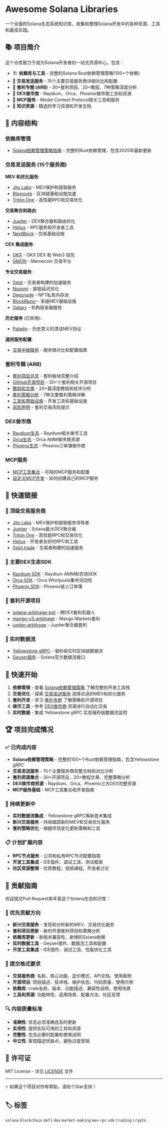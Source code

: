 # Awesome Solana Libraries

一个全面的Solana生态系统知识库，收集和整理Solana开发中的各种资源、工具和最佳实践。

## 📚 项目简介

这个仓库致力于成为Solana开发者的一站式资源中心，包含：

- 🏗️ **依赖库与工具** - 完整的Solana Rust依赖管理策略(100+个依赖)
- 🚀 **交易发送服务** - 15个主要交易服务商详细对比和配置
- 🔄 **套利专题 (ARB)** - 30+套利项目、20+教程、7种策略深度分析
- 💱 **DEX做市商** - Raydium、Orca、Phoenix做市商工具和资源
- 🔧 **MCP服务** - Model Context Protocol相关工具和服务
- 📖 **知识资源** - 精选的学习资源和开发文档

## 📁 内容结构

### 依赖库管理
- [Solana依赖管理策略指南](/solana-dependencies.md) - 完整的Rust依赖管理，包含2025年最新更新

### 交易发送服务 (15个服务商)
**MEV 和优化服务**:
- [Jito Labs](/transaction-services/jito.md) - MEV保护和提取服务
- [Bloxroute](/transaction-services/bloxroute.md) - 区块链基础设施加速
- [Triton One](/transaction-services/triton.md) - 高性能RPC和交易优化

**交易聚合和路由**:
- [Jupiter](/transaction-services/jupiter.md) - DEX聚合器和路由优化
- [Helius](/transaction-services/helius.md) - RPC服务和开发者工具
- [NextBlock](/transaction-services/nextblock.md) - 交易基础设施

**CEX 集成服务**:
- [OKX](/transaction-services/okx.md) - OKX DEX 和 Web3 钱包
- [GMGN](/transaction-services/gmgn.md) - Memecoin 交易平台

**专业交易服务**:
- [0slot](/transaction-services/0slot.md) - 交易者构建的加速服务
- [Nozomi](/transaction-services/nozomi.md) - 超低延迟优化
- [Deeznode](/transaction-services/deeznode.md) - NFT私有内存池
- [BlockRazor](/transaction-services/blockrazor.md) - 多链MEV基础设施
- [Galaxy](/transaction-services/galaxy.md) - 机构级金融服务

**历史服务** (已弃用):
- [Paladin](/transaction-services/paladin.md) - 历史意义的清洁MEV协议

**通用服务配置**:
- [交易中继服务](/transaction-services/relayers.md) - 服务商对比和配置指南

### 套利专题 (ARB)
- [套利项目总览](/arbitrage/README.md) - 套利板块完整介绍
- [GitHub开源项目](/arbitrage/github-projects.md) - 30+个套利相关开源项目
- [教程和文章](/arbitrage/tutorials-articles.md) - 20+篇深度教程和技术分析
- [套利策略分析](/arbitrage/strategies.md) - 7种主要套利策略详解
- [工具和基础设施](/arbitrage/tools-infrastructure.md) - 开发工具和基础设施
- [风险声明](/arbitrage/risk-disclaimer.md) - 套利交易风险提示

### DEX做市商
- [Raydium生态](/dex-market-makers/raydium.md) - Raydium相关做市工具
- [Orca生态](/dex-market-makers/orca.md) - Orca AMM做市商资源
- [Phoenix生态](/dex-market-makers/phoenix.md) - Phoenix订单簿做市商

### MCP服务
- [MCP工具集合](/mcp/tools.md) - 可用的MCP服务和配置
- [自定义MCP开发](/mcp/development.md) - 如何创建自己的MCP服务

## 🔗 快速链接

### 🚀 顶级交易服务商
- [Jito Labs](https://www.jito.wtf/) - MEV保护和提取服务领导者
- [Jupiter](https://jup.ag/) - Solana最大DEX聚合器
- [Triton One](https://triton.one/) - 高性能RPC和交易优化
- [Helius](https://www.helius.dev/) - 开发者友好的RPC和工具
- [0slot.trade](https://0slot.trade/) - 交易者构建的加速服务

### 💱 主要DEX生态SDK
- [Raydium SDK](https://github.com/raydium-io/raydium-sdk) - Raydium AMM和农场SDK
- [Orca SDK](https://github.com/orca-so/orca-sdk) - Orca Whirlpools集中流动性
- [Phoenix SDK](https://github.com/Ellipsis-Labs/phoenix-sdk) - Phoenix链上订单簿

### 🔄 套利开源项目
- [solana-arbitrage-bot](https://github.com/KunJon-analytics/solana-arbitrage-bot) - 跨DEX套利机器人
- [mango-v3-arbitrage](https://github.com/blockworks-foundation/mango-v3-arbitrage) - Mango Markets套利
- [jupiter-arbitrage](https://github.com/jup-ag/jupiter-arbitrage) - Jupiter聚合器套利

### 🌊 实时数据流
- [Yellowstone gRPC](https://github.com/rpcpool/yellowstone-grpc) - 毫秒级实时区块链数据流
- [Geyser插件](https://docs.solana.com/developing/plugins/geyser-plugins) - Solana官方数据流接口

## 🚀 快速开始

1. **依赖管理** - 查看 [Solana依赖管理策略](/solana-dependencies.md) 了解完整的开发工具栈
2. **交易优化** - 探索 [交易发送服务](/transaction-services/) 选择合适的MEV和优化服务
3. **套利开发** - 学习 [套利专题](/arbitrage/) 了解策略和开源项目
4. **做市工具** - 参考 [DEX做市商](/dex-market-makers/) 资源进行自动化交易
5. **实时数据** - 集成 Yellowstone gRPC 实现毫秒级数据流监控

## 🏆 项目完成情况

### ✅ 已完成内容
- **Solana依赖管理策略** - 完整的100+个Rust依赖管理指南，包含Yellowstone gRPC
- **交易发送服务** - 15个主要服务商完整文档和对比分析
- **套利资源集合** - 30+开源项目、20+教程文章、完整策略分析
- **DEX做市商资源** - Raydium、Orca、Phoenix三大DEX完整资源
- **MCP服务基础** - MCP工具集合和开发指南

### 🔄 持续更新中
- **实时数据流集成** - Yellowstone gRPC等新技术集成
- **新兴交易服务** - 持续跟踪新的MEV和交易优化服务
- **套利策略优化** - 根据市场变化更新策略和工具

### 📋 计划扩展内容
- **RPC节点服务** - 公共和私有RPC节点配置指南
- **开发工具集成** - IDE插件、调试工具、测试框架
- **社区资源整理** - 优质教程、视频课程、开发者讨论

## 🤝 贡献指南

欢迎提交Pull Request来丰富这个Solana生态知识库：

### 🎯 优先贡献方向
- **新兴交易服务** - 发现和分析新的MEV、交易优化服务
- **套利项目更新** - 新的开源套利项目和策略分析
- **依赖库更新** - 新版本兼容性、新增的Solana依赖
- **实时数据工具** - Geyser插件、数据流工具和配置
- **开发工具集成** - IDE插件、调试工具、性能优化工具

### 📝 提交格式要求
- **交易服务商**: 名称、核心功能、定价模式、API文档、使用案例
- **开源项目**: 项目描述、技术栈、维护状态、代码质量、使用示例
- **依赖库**: crate名称、版本、功能描述、兼容性说明、使用场景
- **工具和资源**: 功能特性、适用场景、配置方法、社区反馈

### 🔍 内容质量标准
- **准确性**: 信息必须准确且及时更新
- **实用性**: 提供实际可用的工具和资源
- **完整性**: 包含必要的配置和使用说明
- **中立性**: 客观描述优缺点，避免过度营销

## 📝 许可证

MIT License - 详见 [LICENSE](LICENSE) 文件

---

⭐ 如果这个项目对你有帮助，请给个Star支持！

## 🏷️ 标签

`solana` `blockchain` `defi` `dex` `market-making` `mev` `rpc` `sdk` `trading` `crypto`
